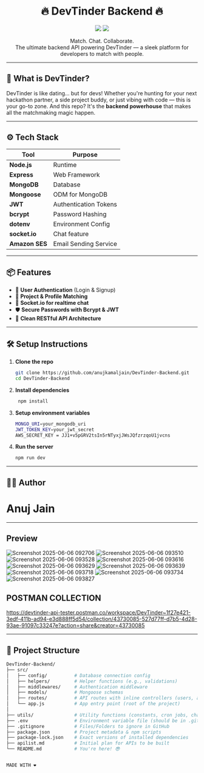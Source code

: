 <h1 align="center">🔥 DevTinder Backend 🔥</h1>
<p align="center">
  <img src="https://img.shields.io/badge/Built%20with-Node.js-blue?style=for-the-badge&logo=node.js" />
  <img src="https://img.shields.io/badge/Made%20by-Anuj%20Jain-orange?style=for-the-badge&logo=github" />
</p>

<p align="center">
   Match. Chat. Collaborate. <br />
  The ultimate backend API powering DevTinder — a sleek platform for developers to match with people.
</p>

---


## 🧠 What is DevTinder?

DevTinder is like dating... but for devs! Whether you're hunting for your next hackathon partner, a side project buddy, or just vibing with code — this is your go-to zone. And this repo? It's the **backend powerhouse** that makes all the matchmaking magic happen.

---

## ⚙️ Tech Stack

| Tool          | Purpose               |
|-------------  |------------------------|
| **Node.js**   | Runtime                |
| **Express**   | Web Framework          |
| **MongoDB**   | Database               |
| **Mongoose**  | ODM for MongoDB        |
| **JWT**       | Authentication Tokens  |
| **bcrypt**    | Password Hashing       |
| **dotenv**    | Environment Config     |
| **socket.io** | Chat feature           |
| **Amazon SES**| Email Sending Service  |

---

## 📦 Features

- 🔐 **User Authentication** (Login & Signup)
- 🎯 **Project & Profile Matching**
- 💬 **Socket.io for realtime chat**
- 🛡️ **Secure Passwords with Bcrypt & JWT**
- 🧪 **Clean RESTful API Architecture**

---

## 🛠️ Setup Instructions

1. **Clone the repo**  
   ```bash
   git clone https://github.com/anujkamaljain/DevTinder-Backend.git
   cd DevTinder-Backend
2. **Install dependencies**
   ```bash
    npm install
3. **Setup environment variables**
   ```bash
   MONGO_URI=your_mongodb_uri
   JWT_TOKEN_KEY=your_jwt_secret
   AWS_SECRET_KEY = JJ1+v5pGRV2tsIn5rNTyxjJWsJQfzrzqoU1jvcns
4. **Run the server**
    ```bash
    npm run dev

---

## 👨‍💻 Author
# Anuj Jain


---

## Preview

![Screenshot 2025-06-06 092706](https://github.com/user-attachments/assets/9ee73956-ab6f-4b23-a08d-1a0715386514)
![Screenshot 2025-06-06 093510](https://github.com/user-attachments/assets/dfedd71c-f44a-4bce-a709-3383c16ea0b1)
![Screenshot 2025-06-06 093528](https://github.com/user-attachments/assets/b1844284-7d24-4ac2-be78-1a13c77b6ae6)
![Screenshot 2025-06-06 093616](https://github.com/user-attachments/assets/eee655bd-5767-4e09-b0f1-c259a9ef534a)
![Screenshot 2025-06-06 093629](https://github.com/user-attachments/assets/74a2fe98-9c6b-45d5-a6af-9df6609b50d0)
![Screenshot 2025-06-06 093639](https://github.com/user-attachments/assets/366d9b7e-209a-484a-9cfb-41ca0ca291ef)
![Screenshot 2025-06-06 093718](https://github.com/user-attachments/assets/68476e79-8fbc-432f-9a10-4cb5bc426037)
![Screenshot 2025-06-06 093734](https://github.com/user-attachments/assets/2cd90de2-7707-4f7f-893e-ed9652182967)
![Screenshot 2025-06-06 093827](https://github.com/user-attachments/assets/e83c63da-80d4-4970-8721-535a25437f61)

## POSTMAN COLLECTION
https://devtinder-api-tester.postman.co/workspace/DevTinder~1f27e421-3edf-411b-ad94-e3d888ff5d54/collection/43730085-527d77ff-d7b5-4d28-93ae-91097c33247e?action=share&creator=43730085


---

## 📁 Project Structure
```bash
DevTinder-Backend/
├── src/
│   ├── config/          # Database connection config
│   ├── helpers/         # Helper functions (e.g., validations)
│   ├── middlewares/     # Authentication middleware
│   ├── models/          # Mongoose schemas
│   ├── routes/          # API routes with inline controllers (users, auth, matches, etc.)
│   └── app.js           # App entry point (root of the project)
│
├── utils/               # Utility functions (constants, cron jobs, chat, Amazon SES)
├── .env                 # Environment variable file (should be in .gitignore)
├── .gitignore           # Files/Folders to ignore in GitHub
├── package.json         # Project metadata & npm scripts
├── package-lock.json    # Exact versions of installed dependencies
├── apilist.md           # Initial plan for APIs to be built
└── README.md            # You're here! 😎


MADE WITH ❤️ 
